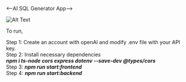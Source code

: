 <--AI SQL Generator App-->

![Alt Text](https://i.imgur.com/PbMJMPC.png)


To run,

Step 1: Create an account with openAI and modify .env file with your API key.<br>
Step 2: Install necessary dependencies <br>***npm i ts-node cors express dotenv --save-dev @types/cors <br>***
Step 3: ***npm run start:frontend***<br>
Step 4: ***npm run start:backend***

